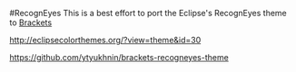 
#RecognEyes
This is a best effort to port the Eclipse's RecognEyes theme to [Brackets](http://brackets.io/)

http://eclipsecolorthemes.org/?view=theme&id=30

https://github.com/ytyukhnin/brackets-recogneyes-theme
